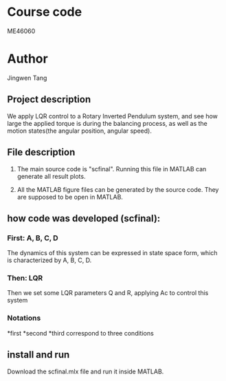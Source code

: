 # Course code
ME46060 
# Author 
Jingwen Tang

## Project description
We apply LQR control to a Rotary Inverted Pendulum system, and see how large the applied torque is during the balancing process, as well as the motion states(the angular position, angular speed).

## File description
1. The main source code is "scfinal".
Running this file in MATLAB can generate all result plots.

2. All the MATLAB figure files can be generated by the source code. They are supposed to be open in MATLAB.

## how code was developed (scfinal):
### First: A, B, C, D
The dynamics of this system can be expressed in state space form, which is characterized by A, B, C, D.
### Then: LQR
Then we set some LQR parameters Q and R, applying Ac to control this system
### Notations 
*first *second *third correspond to three conditions


## install and run
Download the scfinal.mlx file and run it inside MATLAB.
